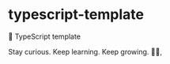 # typescript-template

🌱 TypeScript template

<!-- INSPIRATIONAL_QUOTE_START -->
Stay curious. Keep learning. Keep growing.
🧑‍💻,
<!-- INSPIRATIONAL_QUOTE_END -->
